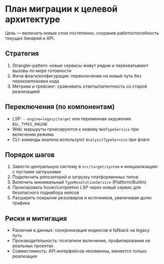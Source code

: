 # План миграции к целевой архитектуре

Цель — включать новые слои постепенно, сохранив работоспособность текущих бинарей и API.

## Стратегия
1) Strangler‑pattern: новые сервисы живут рядом и перехватывают вызовы по мере готовности
2) Фича‑флаги/конфигурация: переключение на новый путь без перекомпоновки кода
3) Метрики и трейсинг: сравнивать ответы/латентность со старой реализацией

## Переключения (по компонентам)
- LSP: `--engine=legacy|target` или переменная окружения `BSL_TYPES_ENGINE`
- Web: маршруты проксируются к новому `WebTypeService` при включении режима
- CLI: команды анализа используют `AnalysisTypeService` при флаге

## Порядок шагов
1. Завести центральную систему в `src/target/system` и инициализацию с пустыми заглушками
2. Подключить репозиторий и загрузку платформенных типов
3. Включить минимальный `TypeResolutionService` (Platform/Builtin)
4. Проксировать hover/completion LSP через новый сервис для безопасного поднабора кейсов
5. Расширять покрытие резолверов и источников, увеличивая долю трафика

## Риски и митигация
- Различия в данных: синхронизация индексов и fallback на legacy путь
- Производительность: поэтапное включение, профилирование на реальных проектах
- Совместимость: API интерфейсов неизменны, меняется только реализация

